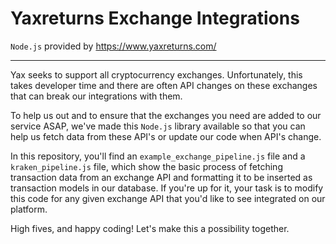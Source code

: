 # Yaxreturns Exchange Integrations

``Node.js`` provided by https://www.yaxreturns.com/

---

Yax seeks to support all cryptocurrency exchanges. Unfortunately, this takes developer time and there are often API changes on these exchanges that can break our integrations with them. 

To help us out and to ensure that the exchanges you need are added to our service ASAP, we've made this ``Node.js`` library available so that you can help us fetch data from these API's or update our code when API's change.

In this repository, you'll find an ``example_exchange_pipeline.js`` file and a ``kraken_pipeline.js`` file, which show the basic process of fetching transaction data from an exchange API and formatting it to be inserted as transaction models in our database. If you're up for it, your task is to modify this code for any given exchange API that you'd like to see integrated on our platform.

High fives, and happy coding! Let's make this a possibility together.
